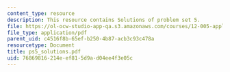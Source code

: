 ```yaml
---
content_type: resource
description: This resource contains Solutions of problem set 5.
file: https://ol-ocw-studio-app-qa.s3.amazonaws.com/courses/12-005-applications-of-continuum-mechanics-to-earth-atmospheric-and-planetary-sciences-spring-2006/76869816214eef815d9ad04ee4f3e05c_ps5_solutions.pdf
file_type: application/pdf
parent_uid: c4516f8b-65ef-b250-4b87-acb3c93c478a
resourcetype: Document
title: ps5_solutions.pdf
uid: 76869816-214e-ef81-5d9a-d04ee4f3e05c
---
```

